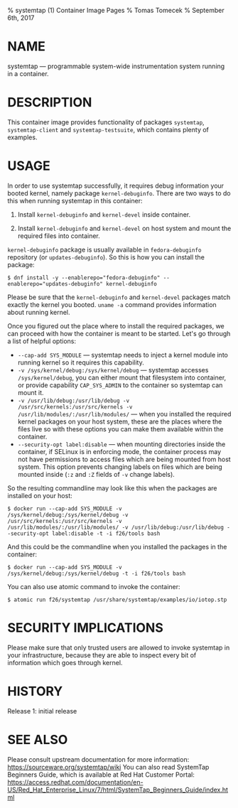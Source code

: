 % systemtap (1) Container Image Pages
% Tomas Tomecek
% September 6th, 2017

# NAME
systemtap — programmable system-wide instrumentation system running in a container.

# DESCRIPTION
This container image provides functionality of packages `systemtap`, `systemtap-client` and `systemtap-testsuite`, which contains plenty of examples.

# USAGE
In order to use systemtap successfully, it requires debug information your booted kernel, namely package `kernel-debuginfo`. There are two ways to do this when running systemtap in this container:

1. Install `kernel-debuginfo` and `kernel-devel` inside container.

2. Install `kernel-debuginfo` and `kernel-devel` on host system and mount the required files into container.

`kernel-debuginfo` package is usually available in `fedora-debuginfo` repository (or `updates-debuginfo`). So this is how you can install the package:

```
$ dnf install -y --enablerepo="fedora-debuginfo" --enablerepo="updates-debuginfo" kernel-debuginfo
```

Please be sure that the `kernel-debuginfo` and `kernel-devel` packages match exactly the kernel you booted. `uname -a` command provides information about running kernel.

Once you figured out the place where to install the required packages, we can proceed with how the container is meant to be started. Let's go through a list of helpful options:
 * `--cap-add SYS_MODULE` — systemtap needs to inject a kernel module into running kernel so it requires this capability.
 * `-v /sys/kernel/debug:/sys/kernel/debug` — systemtap accesses `/sys/kernel/debug`, you can either mount that filesystem into container, or provide capability `CAP_SYS_ADMIN` to the container so systemtap can mount it.
 * `-v /usr/lib/debug:/usr/lib/debug -v /usr/src/kernels:/usr/src/kernels -v /usr/lib/modules/:/usr/lib/modules/` — when you installed the required kernel packages on your host system, these are the places where the files live so with these options you can make them available within the container.
 * `--security-opt label:disable` — when mounting directories inside the container, if SELinux is in enforcing mode, the container process may not have permissions to access files which are being mounted from host system. This option prevents changing labels on files which are being mounted inside (`:z` and `:Z` fields of `-v` change labels).

So the resulting commandline may look like this when the packages are installed on your host:
```
$ docker run --cap-add SYS_MODULE -v /sys/kernel/debug:/sys/kernel/debug -v /usr/src/kernels:/usr/src/kernels -v /usr/lib/modules/:/usr/lib/modules/ -v /usr/lib/debug:/usr/lib/debug --security-opt label:disable -t -i f26/tools bash
```

And this could be the commandline when you installed the packages in the container:
```
$ docker run --cap-add SYS_MODULE -v /sys/kernel/debug:/sys/kernel/debug -t -i f26/tools bash
```

You can also use atomic command to invoke the container:

```
$ atomic run f26/systemtap /usr/share/systemtap/examples/io/iotop.stp
```


# SECURITY IMPLICATIONS
Please make sure that only trusted users are allowed to invoke systemtap in
your infrastructure, because they are able to inspect every bit of information
which goes through kernel.


# HISTORY
Release 1: initial release

# SEE ALSO

Please consult upstream documentation for more information: https://sourceware.org/systemtap/wiki
You can also read SystemTap Beginners Guide, which is available at Red Hat Customer Portal: https://access.redhat.com/documentation/en-US/Red_Hat_Enterprise_Linux/7/html/SystemTap_Beginners_Guide/index.html
